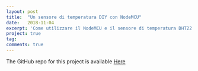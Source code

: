 ```yaml
---
layout: post
title:  "Un sensore di temperatura DIY con NodeMCU"
date:   2018-11-04
excerpt: 'Come utilizzare il NodeMCU e il sensore di temperatura DHT22 per creare una "stazione meteo" fatta in casa integrandola anche con Domoticz e Homebridge.'
project: true
tag:
comments: true
---
```


The GitHub repo for this project is available [Here](https://github.com/lucacorbucci/NodeMCUScript)